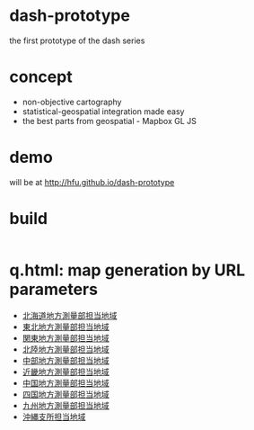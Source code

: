 # dash-prototype
the first prototype of the dash series

# concept
- non-objective cartography
- statistical-geospatial integration made easy
- the best parts from geospatial - Mapbox GL JS

# demo
will be at http://hfu.github.io/dash-prototype

# build
```console

```

# q.html: map generation by URL parameters

- [北海道地方測量部担当地域](https://hfu.github.io/dash-prototype/q.html?title=北海道地方測量部担当地域&prefs=1&color=green)
- [東北地方測量部担当地域](https://hfu.github.io/dash-prototype/q.html?title=東北地方測量部担当地域&prefs=2,3,4,5,6,7&color=green)
- [関東地方測量部担当地域](https://hfu.github.io/dash-prototype/q.html?title=関東地方測量部担当地域&prefs=8,9,10,11,12,13,14,19,20&color=green)
- [北陸地方測量部担当地域](https://hfu.github.io/dash-prototype/q.html?title=北陸地方測量部担当地域&prefs=15,16,17,18&color=green)
- [中部地方測量部担当地域](https://hfu.github.io/dash-prototype/q.html?title=中部地方測量部担当地域&prefs=21,22,23,24&color=green)
- [近畿地方測量部担当地域](https://hfu.github.io/dash-prototype/q.html?title=近畿地方測量部担当地域&prefs=25,26,27,28,29,30&color=green)
- [中国地方測量部担当地域](https://hfu.github.io/dash-prototype/q.html?title=中国地方測量部担当地域&prefs=31,32,33,34,35&color=green)
- [四国地方測量部担当地域](https://hfu.github.io/dash-prototype/q.html?title=四国地方測量部担当地域&prefs=36,37,38,39&color=green)
- [九州地方測量部担当地域](https://hfu.github.io/dash-prototype/q.html?title=九州地方測量部担当地域&prefs=40,41,42,43,44,45,46&color=green)
- [沖縄支所担当地域](https://hfu.github.io/dash-prototype/q.html?title=沖縄支所担当地域&prefs=47&color=green)
